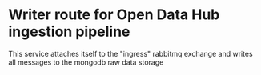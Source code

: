 # Writer route for Open Data Hub ingestion pipeline
This service attaches itself to the "ingress" rabbitmq exchange and writes all messages to the mongodb raw data storage
